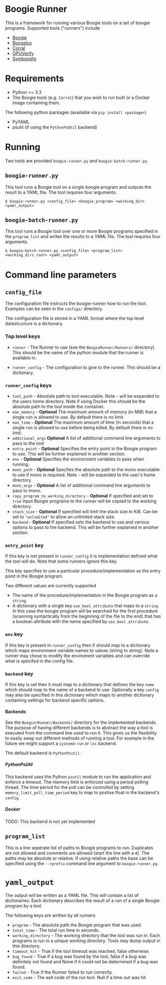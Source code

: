 # Boogie Runner

This is a framework for running various Boogie tools on a set of boogie
programs. Supported tools ("runners") include

* [Boogie](https://boogie.codeplex.com/)
* [Boogaloo](https://bitbucket.org/nadiapolikarpova/boogaloo/wiki/Home)
* [Corral](https://corral.codeplex.com/)
* [GPUVerify](http://multicore.doc.ic.ac.uk/tools/GPUVerify/)
* [Symbooglix](FIXME)

# Requirements

* Python >= 3.3
* The Boogie tools (e.g. ``Corral``) that you wish to run built or a Docker
  image containing them.

The following python packages (available via ``pip install <package>``)

* PyYAML
* psutil (if using the ``PythonPsUtil`` backend)

# Running

Two tools are provided ``boogie-runner.py`` and ``boogie-batch-runner.py``.

## ``boogie-runner.py``

This tool runs a Boogie tool on a single boogie program and outputs the result
to a YAML file. The tool requires four arguments.

```
$ boogie-runner.py <config_file> <boogie_program> <working_dir> <yaml_output>
```

## ``boogie-batch-runner.py``

This tool runs a Boogie tool over one or more Boogie programs specified in the
``program_list`` and writes the results to a YAML file. The tool requires four arguments.

```
$ boogie-batch-runner.py <config_file> <program_list> <working_dirs_root> <yaml_output>
```

# Command line parameters

## ``config_file``

The configuration file instructs the boogie-runner how to run the tool. Examples
can be seen in the ``configs/`` directory.

The configuration file is stored in a YAML format where the top level datastructure
is a dictionary.

### Top level keys

* ``runner`` - The Runner to use (see the ``BoogieRunner/Runners/`` directory). This
  should be the name of the python module that the runner is available in.

* ``runner_config`` - The configuration to give to the runner. This should be a dictionary.

### ``runner_config`` keys

* ``tool_path`` - Absolute path to tool executable. Note ``~`` will be expanded to the users home directory. Note if using Docker this should be the absolute path to the tool inside the container.
* ``max_memory`` - **Optional** The maximum amount of memory (in MiB) that a single run is allowed to use. By default there is no limit
* ``max_time`` - **Optional** The maximum amount of time (in seconds) that a single run is allowed to use before being killed. By default there is no limit.
* ``additional_args`` **Optional** A list of additional command line arguments to pass to the tool
* ``entry_point`` - **Optional** Specifies the entry point in the Boogie program to use. This will be further explained in another section.
* ``env`` - **Optional** Specifies the environment variables to pass when running.
* ``mono_path`` - **Optional** Specfies the absolute path to the mono executable to use if mono is required. Note ``~`` will be expanded to the user's home directory.
* ``mono_args`` - **Optional** A list of additional command line arguments to pass to mono.
* ``copy_program_to_working_directory`` - **Optional** If specified and set to ``true`` input Boogie programs to the runner will be copied to the working directory.
* ``stack_size`` - **Optional** If specified will limit the stack size in KiB. Can be set to ``"unlimited"`` to allow an unlimited stack size.
* ``backend`` - **Optional** If specified sets the backend to use and various options to pass to the backend. This will be further explained in another section.

### ``entry_point`` key

If this key is not present in ``runner_config`` it is implementation defined what the tool will do.
Note that some runners ignore this key.

This key specifies to use a particular procedure/implementation as the entry point in the Boogie program.

Two different values are currently supported

* The name of the procedure/implementation in the Boogie program as a ``string``.
* A dictionary with a single key ``use_bool_attribute`` that maps to a ``string``. In this case the boogie program will be searched for the first procedure (scanning syntactically from the beginning of the file to the end) that has a boolean attribute with the name specified by ``use_bool_attribute``.

### ``env`` key

If this key is present in ``runner_config`` then if should map to a dictionary which maps environment variable names to values
(string to string). Note a runner may chose to modify the enviroment variables and can override what is specifed in the config file.

### ``backend`` key

If this key is set then it must map to a dictionary that defines the key ``name`` which should map to the name of a backend to use. Optionally
a key ``config`` may also be specified in this dictionary which maps to another dictionary containing settings for backend specific options.

#### Backends

See the ``BoogierRunner/Backends/`` directory for the implemented backends. The purpose of having different backends is to abstract
the way a tool is executed from the command line used to run it. This gives us the flexibility to easily swap out different methods of
running a tool. For example in the future we might support a ``systemd-run`` or ``lxc`` backend.

The default backend is ``PythonPsutil``.

##### PythonPsUtil

This backend uses the Python ``psutil`` module to run the application and enforce a timeout. The memory limit is enforced using a period polling
thread. The time period for the poll can be controlled by setting ``memory_limit_poll_time_period`` key to map to postive float in the backend's
``config``.

##### Docker

TODO: This backend is not yet implemented

## ``program_list``

This is a line seperate list of paths to Boogie programs to run. Duplicates are not allowed and
comments are allowed (start the line with a ``#``). The paths may be absolute or relative. If using
relative paths the base can be specified using the ``--rprefix`` command line argument to ``boogie-runner.py``.

# ``yaml_output``

The output will be written as a YAML file. This will contain a list of dictionaries. Each
dictionary describes the result of a run of a single Boogie program by a tool.

The following keys are written by all runners

* ``program`` - The absolute path the Boogie program that was used.
* ``total_time`` - The total run time in seconds.
* ``working_directory`` - The working directory that the tool was run in. Each programs
  is run in a unique working directory. Tools may dump output in this directory.
* ``timeout_hit`` - True if the tool timeout was reached, false otherwise.
* ``bug_found`` - True if a bug was found by the tool, false if a bug was definitely not found
  and None if it could not be determined if a bug was found.
* ``failed`` - True if the Runner failed to run correctly.
* ``exit_code`` - The exit code of the run tool. Null if a time out was hit
